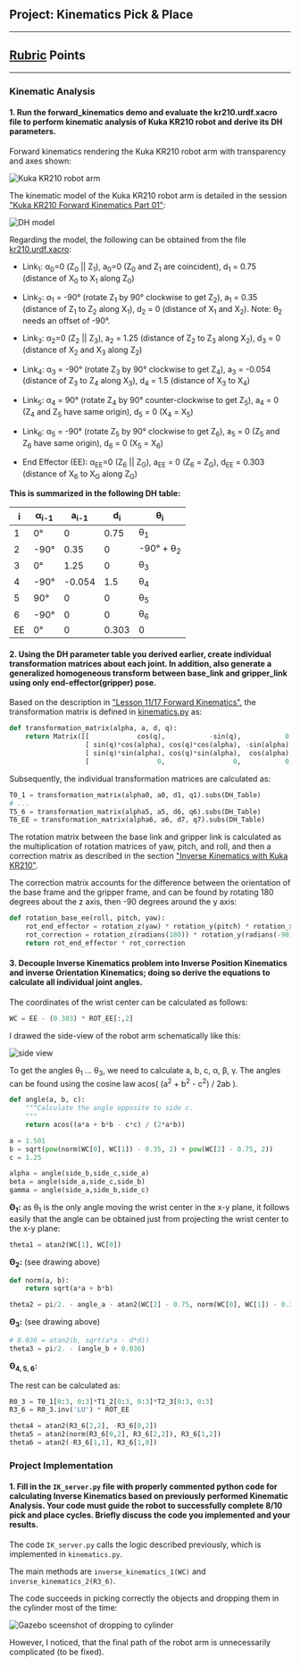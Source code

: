 ## Project: Kinematics Pick & Place

---

[//]: # (Image References)

[rviz_screenshot]: ./misc_images/rviz_screenshot_1.png
[DH_model]: ./misc_images/DH_model.png
[gazebo_screenshot]: ./misc_images/gazebo_screenshot.png
[kuka_side_view]: ./misc_images/kuka_side_view.png


## [Rubric](https://review.udacity.com/#!/rubrics/972/view) Points

---

### Kinematic Analysis
#### 1. Run the forward_kinematics demo and evaluate the kr210.urdf.xacro file to perform kinematic analysis of Kuka KR210 robot and derive its DH parameters.

Forward kinematics rendering the Kuka KR210 robot arm with transparency and axes shown:

![Kuka KR210 robot arm][rviz_screenshot]

The kinematic model of the Kuka KR210 robot arm is detailed in the session ["Kuka KR210 Forward Kinematics Part 01"](https://classroom.udacity.com/nanodegrees/nd209/parts/c199593e-1e9a-4830-8e29-2c86f70f489e/modules/8855de3f-2897-46c3-a805-628b5ecf045b/lessons/91d017b1-4493-4522-ad52-04a74a01094c/concepts/398f60b1-b112-41ec-b8bc-59e95a2cec70):

![DH model][DH_model]

Regarding the model, the following can be obtained from the file [kr210.urdf.xacro](./kuka_arm/urdf/kr210.urdf.xacro):

* Link<sub>1</sub>: &alpha;<sub>0</sub>=0 (Z<sub>0</sub> || Z<sub>1</sub>), a<sub>0</sub>=0 (Z<sub>0</sub> and Z<sub>1</sub> are coincident), d<sub>1</sub> = 0.75 (distance of X<sub>0</sub> to X<sub>1</sub> along Z<sub>0</sub>)

* Link<sub>2</sub>: &alpha;<sub>1</sub> = -90&deg; (rotate Z<sub>1</sub> by 90&deg; clockwise to get Z<sub>2</sub>), a<sub>1</sub> = 0.35 (distance of Z<sub>1</sub> to Z<sub>2</sub> along X<sub>1</sub>), d<sub>2</sub> = 0 (distance of X<sub>1</sub> and X<sub>2</sub>). Note: &theta;<sub>2</sub> needs an offset of -90&deg;.

* Link<sub>3</sub>: &alpha;<sub>2</sub>=0 (Z<sub>2</sub> || Z<sub>3</sub>), a<sub>2</sub> = 1.25 (distance of Z<sub>2</sub> to Z<sub>3</sub> along X<sub>2</sub>), d<sub>3</sub> = 0 (distance of X<sub>2</sub> and X<sub>3</sub> along Z<sub>2</sub>)

* Link<sub>4</sub>: &alpha;<sub>3</sub> = -90&deg; (rotate Z<sub>3</sub> by 90&deg; clockwise to get Z<sub>4</sub>), a<sub>3</sub> = -0.054 (distance of Z<sub>3</sub> to Z<sub>4</sub> along X<sub>3</sub>), d<sub>4</sub> = 1.5 (distance of X<sub>3</sub> to X<sub>4</sub>)

* Link<sub>5</sub>: &alpha;<sub>4</sub> = 90&deg; (rotate Z<sub>4</sub> by 90&deg; counter-clockwise to get Z<sub>5</sub>), a<sub>4</sub> = 0 (Z<sub>4</sub> and Z<sub>5</sub> have same origin), d<sub>5</sub> = 0 (X<sub>4</sub> = X<sub>5</sub>)

* Link<sub>6</sub>: &alpha;<sub>5</sub> = -90&deg; (rotate Z<sub>5</sub> by 90&deg; clockwise to get Z<sub>6</sub>), a<sub>5</sub> = 0 (Z<sub>5</sub> and Z<sub>6</sub> have same origin),  d<sub>6</sub> = 0 (X<sub>5</sub> = X<sub>6</sub>)

* End Effector (EE): &alpha;<sub>EE</sub>=0 (Z<sub>6</sub> || Z<sub>G</sub>), a<sub>EE</sub> = 0 (Z<sub>6</sub> = Z<sub>G</sub>), d<sub>EE</sub> =  0.303 (distance of X<sub>6</sub> to X<sub>G</sub> along Z<sub>G</sub>)


**This is summarized in the following DH table:**

i | &alpha;<sub>i-1</sub> | a<sub>i-1</sub> | d<sub>i</sub> | &theta;<sub>i</sub>
--- | --- | --- | --- | ---
1 | 0&deg; | 0 | 0.75 | &theta;<sub>1</sub>
2 | -90&deg; | 0.35 | 0 | -90&deg; + &theta;<sub>2</sub>
3 | 0&deg; | 1.25 | 0 | &theta;<sub>3</sub>
4 | -90&deg; | -0.054 | 1.5 | &theta;<sub>4</sub>
5 | 90&deg; | 0 | 0 | &theta;<sub>5</sub>
6 | -90&deg; | 0 | 0 | &theta;<sub>6</sub>
EE | 0&deg; | 0 | 0.303 | 0

#### 2. Using the DH parameter table you derived earlier, create individual transformation matrices about each joint. In addition, also generate a generalized homogeneous transform between base_link and gripper_link using only end-effector(gripper) pose.

Based on the description in ["Lesson 11/17 Forward Kinematics"](https://classroom.udacity.com/nanodegrees/nd209/parts/c199593e-1e9a-4830-8e29-2c86f70f489e/modules/8855de3f-2897-46c3-a805-628b5ecf045b/lessons/87c52cd9-09ba-4414-bc30-24ae18277d24/concepts/c0837700-3de6-4c41-8a5d-1e25936e0cdb), the transformation matrix is defined in [kinematics.py](./kuka_arm/scripts/kinematics.py#L29) as:

```python
def transformation_matrix(alpha, a, d, q):
    return Matrix([[            cos(q),           -sin(q),           0,             a],
                   [ sin(q)*cos(alpha), cos(q)*cos(alpha), -sin(alpha), -sin(alpha)*d],
                   [ sin(q)*sin(alpha), cos(q)*sin(alpha),  cos(alpha),  cos(alpha)*d],
                   [                 0,                 0,           0,             1]])
```

Subsequently, the individual transformation matrices are calculated as:

```python
T0_1 = transformation_matrix(alpha0, a0, d1, q1).subs(DH_Table)
# ...
T5_6 = transformation_matrix(alpha5, a5, d6, q6).subs(DH_Table)
T6_EE = transformation_matrix(alpha6, a6, d7, q7).subs(DH_Table)
```

The rotation matrix between the base link and gripper link is calculated as the multiplication of rotation matrices of yaw, pitch, and roll, and then a correction matrix as described in the section ["Inverse Kinematics with Kuka KR210"](https://classroom.udacity.com/nanodegrees/nd209/parts/c199593e-1e9a-4830-8e29-2c86f70f489e/modules/8855de3f-2897-46c3-a805-628b5ecf045b/lessons/91d017b1-4493-4522-ad52-04a74a01094c/concepts/a1abb738-84ee-48b1-82d7-ace881b5aec0).

The correction matrix accounts for the difference between the orientation of the base frame and the gripper frame, and can be found by rotating 180 degrees about the z axis, then -90 degrees around the y axis:

```python
def rotation_base_ee(roll, pitch, yaw):
    rot_end_effector = rotation_z(yaw) * rotation_y(pitch) * rotation_x(roll)
    rot_correction = rotation_z(radians(180)) * rotation_y(radians(-90))
    return rot_end_effector * rot_correction
```

#### 3. Decouple Inverse Kinematics problem into Inverse Position Kinematics and inverse Orientation Kinematics; doing so derive the equations to calculate all individual joint angles.

The coordinates of the wrist center can be calculated as follows:

```python
WC = EE - (0.303) * ROT_EE[:,2]
```

I drawed the side-view of the robot arm schematically like this:

![side view][kuka_side_view]

To get the angles &theta;<sub>1</sub> ... &theta;<sub>3</sub>, we need to calculate a, b, c, &alpha;, &beta;, &gamma;. The angles can be found using the cosine law
acos( (a<sup>2</sup> + b<sup>2</sup> - c<sup>2</sup>) / 2ab ).

```python
def angle(a, b, c):
    """Calculate the angle opposite to side c.
    """
    return acos((a*a + b*b - c*c) / (2*a*b))

a = 1.501
b = sqrt(pow(norm(WC[0], WC[1]) - 0.35, 2) + pow(WC[2] - 0.75, 2))
c = 1.25

alpha = angle(side_b,side_c,side_a)
beta = angle(side_a,side_c,side_b)
gamma = angle(side_a,side_b,side_c)
```

**&Theta;<sub>1</sub>:** as &theta;<sub>1</sub> is the only angle moving the wrist center in the x-y plane, it follows easily that the angle can be obtained just from projecting the wrist center to the x-y plane:

```python
theta1 = atan2(WC[1], WC[0])
```

**&Theta;<sub>2</sub>:** (see drawing above)

```python
def norm(a, b):
    return sqrt(a*a + b*b)

theta2 = pi/2. - angle_a - atan2(WC[2] - 0.75, norm(WC[0], WC[1]) - 0.35)
```

**&Theta;<sub>3</sub>:** (see drawing above)

```python
# 0.036 = atan2(b, sqrt(a*a - d*d))
theta3 = pi/2. - (angle_b + 0.036)
```

**&Theta;<sub>4, 5, 6</sub>:**

The rest can be calculated as:

```python
R0_3 = T0_1[0:3, 0:3]*T1_2[0:3, 0:3]*T2_3[0:3, 0:3]
R3_6 = R0_3.inv('LU') * ROT_EE

theta4 = atan2(R3_6[2,2], -R3_6[0,2])
theta5 = atan2(norm(R3_6[0,2], R3_6[2,2]), R3_6[1,2])
theta6 = atan2(-R3_6[1,1], R3_6[1,0])
```

### Project Implementation

#### 1. Fill in the `IK_server.py` file with properly commented python code for calculating Inverse Kinematics based on previously performed Kinematic Analysis. Your code must guide the robot to successfully complete 8/10 pick and place cycles. Briefly discuss the code you implemented and your results.

The code `IK_server.py` calls the logic described previously, which is implemented in `kinematics.py`.

The main methods are `inverse_kinematics_1(WC)` and `inverse_kinematics_2(R3_6)`.

The code succeeds in picking correctly the objects and dropping them in the cylinder most of the time:

![Gazebo sceenshot of dropping to cylinder][gazebo_screenshot]

 However, I noticed, that the final path of the robot arm is unnecessarily complicated (to be fixed).
